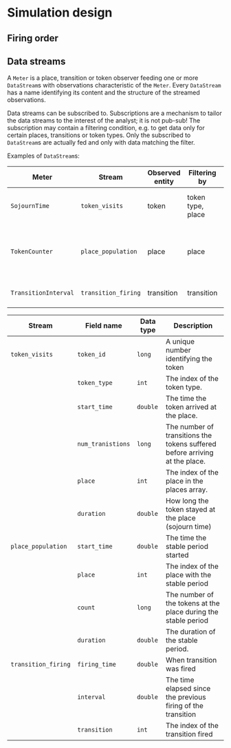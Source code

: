 # Simulation design

## Firing order

## Data streams

A `Meter` is a place, transition or token observer feeding one or more `DataStream`s 
with observations characteristic of the `Meter`. 
Every `DataStream` has a name identifying its content and the structure of the streamed observations.

Data streams can be subscribed to. Subscriptions are a mechanism to tailor the data streams to
the interest of the analyst; it is not pub-sub! The subscription may contain a filtering condition, 
e.g. to get data only for certain places, transitions or token types.
 Only the subscribed to `DataStream`s are actually fed and only with data matching the filter.

Examples of `DataStream`s:

| Meter | Stream |Observed entity| Filtering by | Represents ... | Generated | 
|-------|--------|---------------|--------------|----------------|-----------|
| `SojournTime` | `token_visits` | token | token type, place|... the visit of a token at a given place | When the visit is completed
| `TokenCounter` | `place_population` | place| place | ... a period of stable token population at a given place | When the number of tokens changes at a place
| `TransitionInterval`|`transition_firing`|transition|transition| ... the firing of a transition | When the firing is completed

| Stream | Field name | Data type | Description
| ------|------------|-----------|--------- 
|`token_visits`|`token_id`| `long`| A unique number identifying the token
|              |`token_type`| `int`| The index of the token type.
|              |`start_time`| `double`| The time the token arrived at the place.
|              |`num_tranistions`|`long`  | The number of transitions the tokens suffered before arriving at the place.
|              |`place` |`int`        | The index of the place in the places array. 
|              |`duration` | `double` | How long the token stayed at the place (sojourn time)
|`place_population`|`start_time` | `double` | The time the stable period started
| | `place` | `int`| The index of the place with the stable period
| | `count` | `long` | The number of the tokens at the place during the stable period
| | `duration` | `double` | The duration of the stable period.
|`transition_firing`| `firing_time` | `double` | When transition was fired
| | `interval` | `double` | The time elapsed since the previous firing of the transition
| | `transition` |`int` | The index of the transition fired